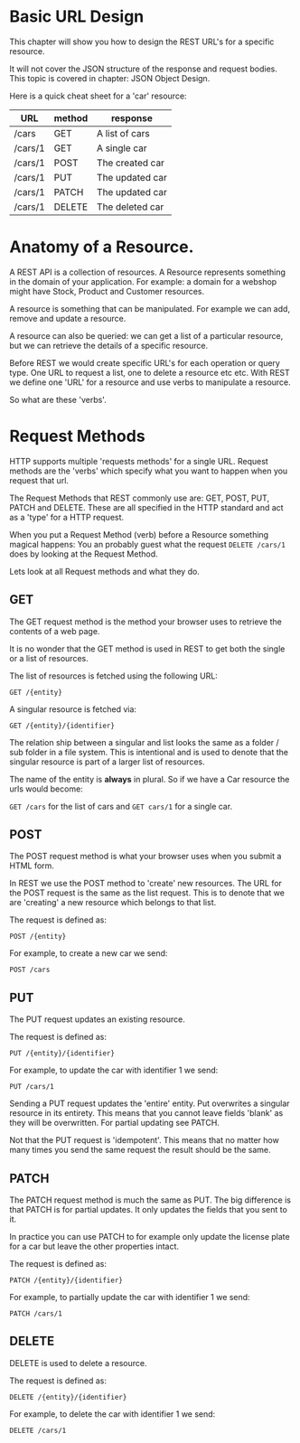 # Basic URL Design

This chapter will show you how to design the 
REST URL's for a specific resource. 

It will not cover the JSON structure of the
response and request bodies. This topic is
covered in chapter: JSON Object Design.

Here is a quick cheat sheet for a 'car' resource:

| URL           | method | response         |
| ------------- |--------| -----------------|
| /cars         | GET    | A list of cars   |
| /cars/1       | GET    | A single car     |
| /cars/1       | POST   | The created car  |  
| /cars/1       | PUT    | The updated car  |
| /cars/1       | PATCH  | The updated car  |
| /cars/1       | DELETE | The deleted car  |

# Anatomy of a Resource.

A REST API is a collection of resources. A Resource
represents something in the domain of your application.
For example: a domain for a webshop might have
Stock, Product and Customer resources.

A resource is something that can be manipulated.
For example we can add, remove and update a resource.

A resource can also be queried: we can get a list of
a particular resource, but we can retrieve the details of
a specific resource.

Before REST we would create specific URL's for each
operation or query type. One URL to request a list,
one to delete a resource etc etc. With REST we define
one 'URL' for a resource and use verbs to manipulate
a resource.

So what are these 'verbs'. 

# Request Methods
HTTP supports multiple 'requests methods' for a single
URL. Request methods are the 'verbs' which specify what 
you want to happen when you request that url.

The Request Methods that REST commonly use are: GET, POST, PUT, 
PATCH and DELETE. These are all specified in the HTTP standard and
act as a 'type' for a HTTP request.

When you put a Request Method (verb) before a Resource something
magical happens: You an probably guest what the request `DELETE /cars/1` 
does by looking at the Request Method.

Lets look at all Request methods and what they do.

## GET
The GET request method is the method your browser uses to
retrieve the contents of a web page. 

It is no wonder that the GET method is used in REST to get both the
single or a list of resources.

The list of resources is fetched using the following URL:

`GET /{entity}`

A singular resource is fetched via:

`GET /{entity}/{identifier}`

The relation ship between a singular and list looks the same
as a folder / sub folder in a file system. This is intentional
and is used to denote that the singular resource is part of 
a larger list of resources.

The name of the entity is __always__ in plural. So if we have
a Car resource the urls would become:

`GET /cars` for the list of cars and `GET cars/1` for a single car.

## POST
The POST request method is what your browser uses when you
submit a HTML form.

In REST we use the POST method to 'create' new resources. The URL
for the POST request is the same as the list request. This is to
denote that we are 'creating' a new resource which belongs to that
list.

The request is defined as:

`POST /{entity}`

For example, to create a new car we send:

`POST /cars`

## PUT
The PUT request updates an existing resource.

The request is defined as:

`PUT /{entity}/{identifier}`

For example, to update the car with identifier 1 we send:

`PUT /cars/1`

Sending a PUT request updates the 'entire' entity. Put
overwrites a singular resource in its entirety. This
means that you cannot leave fields 'blank' as they will
be overwritten. For partial updating see PATCH.

Not that the PUT request is 'idempotent'. This means that
no matter how many times you send the same request the
result should be the same.

## PATCH
The PATCH request method is much the same as PUT. The big
difference is that PATCH is for partial updates. It only
updates the fields that you sent to it.

In practice you can use PATCH to for example only update
the license plate for a car but leave the other properties
intact.

The request is defined as:

`PATCH /{entity}/{identifier}`

For example, to partially update the car with identifier 1 we send:

`PATCH /cars/1`

## DELETE
DELETE is used to delete a resource.

The request is defined as:

`DELETE /{entity}/{identifier}`

For example, to delete the car with identifier 1 we send:

`DELETE /cars/1`
